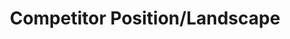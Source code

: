 ---
layout: default
title: "Competitor Position/Landscape"
parent: "Case Study: A Innovative Umbrella Venture"
---
